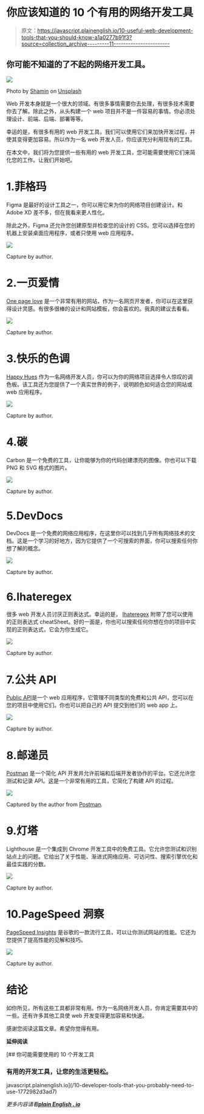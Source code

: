 # 你应该知道的 10 个有用的网络开发工具

> 原文：<https://javascript.plainenglish.io/10-useful-web-development-tools-that-you-should-know-a1a0277b91f3?source=collection_archive---------11----------------------->

## 你可能不知道的了不起的网络开发工具。

![](img/26d9b27bb3467620fbf8b11a00cb6b13.png)

Photo by [Shamin](https://unsplash.com/@haky?utm_source=medium&utm_medium=referral) on [Unsplash](https://unsplash.com?utm_source=medium&utm_medium=referral)

Web 开发本身就是一个很大的领域。有很多事情需要你去处理，有很多技术需要你去了解。除此之外，从头构建一个 web 项目并不是一件容易的事情。你必须处理设计、前端、后端、部署等等。

幸运的是，有很多有用的 web 开发工具，我们可以使用它们来加快开发过程，并使其变得更加容易。所以作为一名 web 开发人员，你应该充分利用现有的工具。

在本文中，我们将为您提供一些有用的 web 开发工具，您可能需要使用它们来简化您的工作。让我们开始吧。

# 1.菲格玛

Figma 是最好的设计工具之一，你可以用它来为你的网络项目创建设计。和 Adobe XD 差不多，但在我看来更人性化。

除此之外，Figma 还允许您创建原型并检查您的设计的 CSS。您可以选择在您的机器上安装桌面应用程序，或者只使用 web 应用程序。

![](img/b918725cdb813530a955c25c058916e1.png)

Capture by author.

# 2.一页爱情

[One page love](https://onepagelove.com/) 是一个非常有用的网站，作为一名网页开发者，你可以在这里获得设计灵感。有很多很棒的设计和网站模板，你会喜欢的。我真的建议去看看。

![](img/2d503a9826721c329a3a009df0f82372.png)

Capture by author.

# 3.快乐的色调

[Happy Hues](https://www.happyhues.co/) 作为一名网络开发人员，你可以为你的网络项目选择令人惊叹的调色板。该工具还为您提供了一个真实世界的例子，说明颜色如何适合您的网站或 web 应用程序。

![](img/b309e80baceb44fbd51ba6ab84131b7c.png)

Capture by author.

# 4.碳

Carbon 是一个免费的工具，让你能够为你的代码创建漂亮的图像。你也可以下载 PNG 和 SVG 格式的图片。

![](img/47936cfef9d280885ca4a00db8e2afc4.png)

Capture by author.

# 5.DevDocs

DevDocs 是一个免费的网络应用程序，在这里你可以找到几乎所有网络技术的文档。这是一个学习的好地方，因为它提供了一个可搜索的界面，你可以搜索任何你想了解的概念。

![](img/69dbdae0c02f666dd0e27ef5f55cfa9b.png)

Capture by author.

# 6.Ihateregex

很多 web 开发人员讨厌正则表达式。幸运的是， [Ihateregex](https://ihateregex.io/) 附带了您可以使用的正则表达式 cheatSheet。好的一面是，你也可以搜索任何你想在你的项目中实现的正则表达式，它会为你生成它。

![](img/47af3ca487ff43f69e3853de461ca075.png)

Capture by author.

# 7.公共 API

[Public API](https://public-apis.io/)是一个 web 应用程序，它管理不同类型的免费和公共 API，您可以在您的项目中使用它们。你也可以把自己的 API 提交到他们的 web app 上。

![](img/00f65b18a8f35418cd23e15aedef7011.png)

Capture by author.

# 8.邮递员

[Postman](https://www.postman.com/) 是一个简化 API 开发并允许前端和后端开发者协作的平台。它还允许您测试和记录 API。这是一个非常有用的工具，它简化了构建 API 的过程。

![](img/5243b2a360825f1760ca75caa8a3d205.png)

Captured by the author from [Postman](https://www.postman.com/).

# 9.灯塔

Lighthouse 是一个集成到 Chrome 开发工具中的免费工具。它允许您测试和识别站点上的问题。它给出了关于性能、渐进式网络应用、可访问性、搜索引擎优化和最佳实践的分数。

![](img/02396c25ebc162a807422d33dc41c40f.png)

Capture by author.

# 10.PageSpeed 洞察

[PageSpeed Insights](https://developers.google.com/speed/pagespeed/insights/) 是谷歌的一款流行工具，可以让你测试网站的性能。它还为您提供了提高性能的见解和技巧。

![](img/60a31af1e4d0a81f4cc885bcd88319a3.png)

Capture by author.

# 结论

如你所见，所有这些工具都非常有用。作为一名网络开发人员，你肯定需要其中的一些。还有许多其他工具使 web 开发变得更加容易和快速。

感谢您阅读这篇文章。希望你觉得有用。

**延伸阅读**

[](/10-developer-tools-that-you-probably-need-to-use-1772982d3ad7) [## 你可能需要使用的 10 个开发工具

### 有用的开发工具，让您的生活更轻松。

javascript.plainenglish.io](/10-developer-tools-that-you-probably-need-to-use-1772982d3ad7) 

*更多内容请看*[***plain English . io***](https://plainenglish.io/)